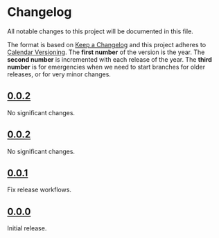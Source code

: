 <!--
Do *NOT* add changelog entries here!

This changelog is managed by towncrier and is compiled at release time.

See https://github.com/python-attrs/attrs/blob/main/.github/CONTRIBUTING.md#changelog for details.
-->

# Changelog

All notable changes to this project will be documented in this file.

The format is based on [Keep a Changelog](https://keepachangelog.com/en/1.1.0/) and this project adheres to [Calendar Versioning](https://calver.org/). The **first number** of the version is the year. The **second number** is incremented with each release of the year. The **third number** is for emergencies when we need to start branches for older releases, or for very minor changes.

<!-- towncrier release notes start -->

## [0.0.2](https://github.com/blakeNaccarato/gjob/tree/0.0.2)

No significant changes.

## [0.0.2](https://github.com/blakeNaccarato/gjob/tree/0.0.2)

No significant changes.

## [0.0.1](https://github.com/blakeNaccarato/gjob/tree/0.0.1)

Fix release workflows.

## [0.0.0](https://github.com/blakeNaccarato/gjob/tree/0.0.0)

Initial release.
